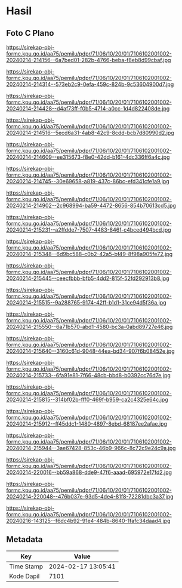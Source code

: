 # Hasil

## Foto C Plano

https://sirekap-obj-formc.kpu.go.id/aa75/pemilu/pdpr/71/06/10/20/01/7106102001002-20240214-214156--6a7bed01-282b-4766-beba-f8eb8d99cbaf.jpg

https://sirekap-obj-formc.kpu.go.id/aa75/pemilu/pdpr/71/06/10/20/01/7106102001002-20240214-214314--573eb2c9-0efa-459c-824b-9c53604900d7.jpg

https://sirekap-obj-formc.kpu.go.id/aa75/pemilu/pdpr/71/06/10/20/01/7106102001002-20240214-214428--d4af73ff-f0b5-4714-a0cc-1d4d822408de.jpg

https://sirekap-obj-formc.kpu.go.id/aa75/pemilu/pdpr/71/06/10/20/01/7106102001002-20240214-214516--5ecd6a31-4ab8-42c9-8cdd-bcb7d80990d2.jpg

https://sirekap-obj-formc.kpu.go.id/aa75/pemilu/pdpr/71/06/10/20/01/7106102001002-20240214-214609--ee315673-f8e0-42dd-b161-4dc336ff6a4c.jpg

https://sirekap-obj-formc.kpu.go.id/aa75/pemilu/pdpr/71/06/10/20/01/7106102001002-20240214-214745--30e69658-a819-437c-86bc-efd341cfe1a9.jpg

https://sirekap-obj-formc.kpu.go.id/aa75/pemilu/pdpr/71/06/10/20/01/7106102001002-20240214-214902--2c968994-ba59-4472-8656-854b70613cd5.jpg

https://sirekap-obj-formc.kpu.go.id/aa75/pemilu/pdpr/71/06/10/20/01/7106102001002-20240214-215231--a2ffdde7-7507-4483-846f-c4bced494bcd.jpg

https://sirekap-obj-formc.kpu.go.id/aa75/pemilu/pdpr/71/06/10/20/01/7106102001002-20240214-215348--6d9bc588-c0b2-42a5-bf49-8f98a905fe72.jpg

https://sirekap-obj-formc.kpu.go.id/aa75/pemilu/pdpr/71/06/10/20/01/7106102001002-20240214-215445--ceecfbbb-bfb5-4dd2-815f-52fd292913b8.jpg

https://sirekap-obj-formc.kpu.go.id/aa75/pemilu/pdpr/71/06/10/20/01/7106102001002-20240214-215515--9a288765-9174-42ff-b1d1-31ce94d5f36a.jpg

https://sirekap-obj-formc.kpu.go.id/aa75/pemilu/pdpr/71/06/10/20/01/7106102001002-20240214-215550--6a71b570-abd1-4580-bc3a-0abd89727e46.jpg

https://sirekap-obj-formc.kpu.go.id/aa75/pemilu/pdpr/71/06/10/20/01/7106102001002-20240214-215640--3160c61d-9048-44ea-bd34-907f6b08452e.jpg

https://sirekap-obj-formc.kpu.go.id/aa75/pemilu/pdpr/71/06/10/20/01/7106102001002-20240214-215733--6fa91e81-7f66-48cb-bbd8-b0392cc76d7e.jpg

https://sirekap-obj-formc.kpu.go.id/aa75/pemilu/pdpr/71/06/10/20/01/7106102001002-20240214-215815--314bf02b-fff0-469f-b959-ca2c4325e64c.jpg

https://sirekap-obj-formc.kpu.go.id/aa75/pemilu/pdpr/71/06/10/20/01/7106102001002-20240214-215912--ff45ddc1-1480-4897-8ebd-68187ee2afae.jpg

https://sirekap-obj-formc.kpu.go.id/aa75/pemilu/pdpr/71/06/10/20/01/7106102001002-20240214-215944--3ae67428-853c-46b9-966c-8c72c9e24c9a.jpg

https://sirekap-obj-formc.kpu.go.id/aa75/pemilu/pdpr/71/06/10/20/01/7106102001002-20240214-220016--bb59a868-dde9-47f6-aaad-695972e17fd2.jpg

https://sirekap-obj-formc.kpu.go.id/aa75/pemilu/pdpr/71/06/10/20/01/7106102001002-20240214-220048--476b037e-93d5-4de4-81f8-72281dbc3a37.jpg

https://sirekap-obj-formc.kpu.go.id/aa75/pemilu/pdpr/71/06/10/20/01/7106102001002-20240216-143125--f6dc4b92-91e4-484b-8640-1fafc34daad4.jpg


## Metadata

| Key        | Value               |
| ---------- | ------------------- |
| Time Stamp | 2024-02-17 13:05:41 |
| Kode Dapil | 7101                |



